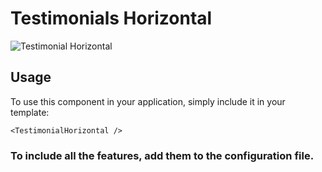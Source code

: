# Testimonials Horizontal

![Testimonial Horizontal](/TestimonialHorizontal.png)

## Usage

To use this component in your application, simply include it in your template:

```
<TestimonialHorizontal />
```

### To include all the features, add them to the configuration file.